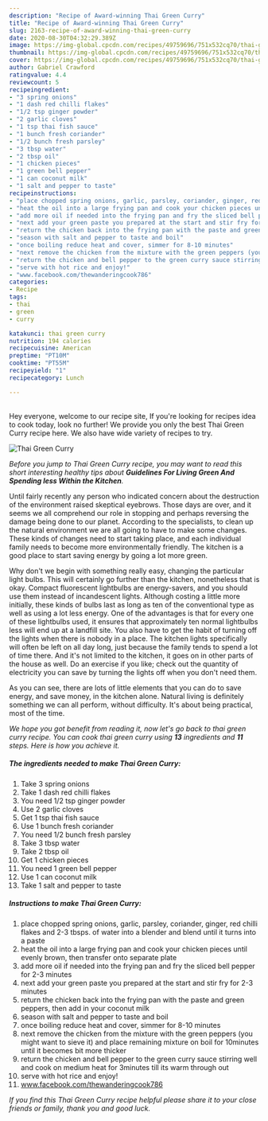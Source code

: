 ```yaml
---
description: "Recipe of Award-winning Thai Green Curry"
title: "Recipe of Award-winning Thai Green Curry"
slug: 2163-recipe-of-award-winning-thai-green-curry
date: 2020-08-30T04:32:29.389Z
image: https://img-global.cpcdn.com/recipes/49759696/751x532cq70/thai-green-curry-recipe-main-photo.jpg
thumbnail: https://img-global.cpcdn.com/recipes/49759696/751x532cq70/thai-green-curry-recipe-main-photo.jpg
cover: https://img-global.cpcdn.com/recipes/49759696/751x532cq70/thai-green-curry-recipe-main-photo.jpg
author: Gabriel Crawford
ratingvalue: 4.4
reviewcount: 5
recipeingredient:
- "3 spring onions"
- "1 dash red chilli flakes"
- "1/2 tsp ginger powder"
- "2 garlic cloves"
- "1 tsp thai fish sauce"
- "1 bunch fresh coriander"
- "1/2 bunch fresh parsley"
- "3 tbsp water"
- "2 tbsp oil"
- "1 chicken pieces"
- "1 green bell pepper"
- "1 can coconut milk"
- "1 salt and pepper to taste"
recipeinstructions:
- "place chopped spring onions, garlic, parsley, coriander, ginger, red chilli flakes and 2-3 tbsps. of water into a blender and blend until it turns into a paste"
- "heat the oil into a large frying pan and cook your chicken pieces until evenly brown, then transfer onto separate plate"
- "add more oil if needed into the frying pan and fry the sliced bell pepper for 2-3 minutes"
- "next add your green paste you prepared at the start and stir fry for 2-3 minutes"
- "return the chicken back into the frying pan with the paste and green peppers, then add in your coconut milk"
- "season with salt and pepper to taste and boil"
- "once boiling reduce heat and cover, simmer for 8-10 minutes"
- "next remove the chicken from the mixture with the green peppers (you might want to sieve it) and place remaining mixture on boil for 10minutes until it becomes bit more thicker"
- "return the chicken and bell pepper to the green curry sauce stirring well and cook on medium heat for 3minutes till its warm through out"
- "serve with hot rice and enjoy!"
- "www.facebook.com/thewanderingcook786"
categories:
- Recipe
tags:
- thai
- green
- curry

katakunci: thai green curry 
nutrition: 194 calories
recipecuisine: American
preptime: "PT10M"
cooktime: "PT55M"
recipeyield: "1"
recipecategory: Lunch

---
```

<br>
Hey everyone, welcome to our recipe site, If you're looking for recipes idea to cook today, look no further! We provide you only the best Thai Green Curry recipe here. We also have wide variety of recipes to try.
<br>


![Thai Green Curry](https://img-global.cpcdn.com/recipes/49759696/751x532cq70/thai-green-curry-recipe-main-photo.jpg)

<i>Before you jump to Thai Green Curry recipe, you may want to read this short interesting healthy tips about 
<strong>Guidelines For Living Green And Spending less Within the Kitchen</strong>.</i>
</br>

Until fairly recently any person who indicated concern about the destruction of the environment raised skeptical eyebrows. Those days are over, and it seems we all comprehend our role in stopping and perhaps reversing the damage being done to our planet. According to the specialists, to clean up the natural environment we are all going to have to make some changes. These kinds of changes need to start taking place, and each individual family needs to become more environmentally friendly. The kitchen is a good place to start saving energy by going a lot more green.

Why don't we begin with something really easy, changing the particular light bulbs. This will certainly go further than the kitchen, nonetheless that is okay. Compact fluorescent lightbulbs are energy-savers, and you should use them instead of incandescent lights. Although costing a little more initially, these kinds of bulbs last as long as ten of the conventional type as well as using a lot less energy. One of the advantages is that for every one of these lightbulbs used, it ensures that approximately ten normal lightbulbs less will end up at a landfill site. You also have to get the habit of turning off the lights when there is nobody in a place. The kitchen lights specifically will often be left on all day long, just because the family tends to spend a lot of time there. And it's not limited to the kitchen, it goes on in other parts of the house as well. Do an exercise if you like; check out the quantity of electricity you can save by turning the lights off when you don't need them.

As you can see, there are lots of little elements that you can do to save energy, and save money, in the kitchen alone. Natural living is definitely something we can all perform, without difficulty. It's about being practical, most of the time.


<i>We hope you got benefit from reading it, now let's go back to thai green curry recipe. You can cook thai green curry using <strong>13</strong> ingredients and <strong>11</strong> steps. Here is how you achieve it.
</i>

##### The ingredients needed to make Thai Green Curry:

1. Take 3 spring onions
1. Take 1 dash red chilli flakes
1. You need 1/2 tsp ginger powder
1. Use 2 garlic cloves
1. Get 1 tsp thai fish sauce
1. Use 1 bunch fresh coriander
1. You need 1/2 bunch fresh parsley
1. Take 3 tbsp water
1. Take 2 tbsp oil
1. Get 1 chicken pieces
1. You need 1 green bell pepper
1. Use 1 can coconut milk
1. Take 1 salt and pepper to taste


##### Instructions to make Thai Green Curry:

1. place chopped spring onions, garlic, parsley, coriander, ginger, red chilli flakes and 2-3 tbsps. of water into a blender and blend until it turns into a paste
1. heat the oil into a large frying pan and cook your chicken pieces until evenly brown, then transfer onto separate plate
1. add more oil if needed into the frying pan and fry the sliced bell pepper for 2-3 minutes
1. next add your green paste you prepared at the start and stir fry for 2-3 minutes
1. return the chicken back into the frying pan with the paste and green peppers, then add in your coconut milk
1. season with salt and pepper to taste and boil
1. once boiling reduce heat and cover, simmer for 8-10 minutes
1. next remove the chicken from the mixture with the green peppers (you might want to sieve it) and place remaining mixture on boil for 10minutes until it becomes bit more thicker
1. return the chicken and bell pepper to the green curry sauce stirring well and cook on medium heat for 3minutes till its warm through out
1. serve with hot rice and enjoy!
1. www.facebook.com/thewanderingcook786


<i>If you find this Thai Green Curry recipe helpful please share it to your close friends or family, thank you and good luck.</i>
